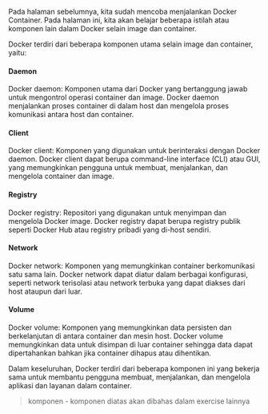 Pada halaman sebelumnya, kita sudah mencoba menjalankan Docker Container. Pada halaman ini, kita akan belajar beberapa istilah atau komponen lain dalam Docker selain image dan container.

Docker terdiri dari beberapa komponen utama selain image dan container, yaitu:

#### Daemon

Docker daemon: Komponen utama dari Docker yang bertanggung jawab untuk mengontrol operasi container dan image. Docker daemon menjalankan proses container di dalam host dan mengelola proses komunikasi antara host dan container.

#### Client

Docker client: Komponen yang digunakan untuk berinteraksi dengan Docker daemon. Docker client dapat berupa command-line interface (CLI) atau GUI, yang memungkinkan pengguna untuk membuat, menjalankan, dan mengelola container dan image.

#### Registry

Docker registry: Repositori yang digunakan untuk menyimpan dan mengelola Docker image. Docker registry dapat berupa registry publik seperti Docker Hub atau registry pribadi yang di-host sendiri.

#### Network

Docker network: Komponen yang memungkinkan container berkomunikasi satu sama lain. Docker network dapat diatur dalam berbagai konfigurasi, seperti network terisolasi atau network terbuka yang dapat diakses dari host ataupun dari luar.

#### Volume

Docker volume: Komponen yang memungkinkan data persisten dan berkelanjutan di antara container dan mesin host. Docker volume memungkinkan data untuk disimpan di luar container sehingga data dapat dipertahankan bahkan jika container dihapus atau dihentikan.

Dalam keseluruhan, Docker terdiri dari beberapa komponen ini yang bekerja sama untuk membantu pengguna membuat, menjalankan, dan mengelola aplikasi dan layanan dalam container.

> komponen - komponen diatas akan dibahas dalam exercise lainnya
